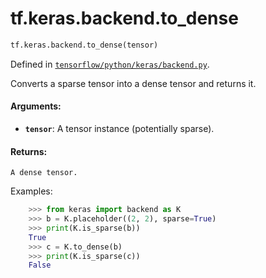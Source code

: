 <div itemscope itemtype="http://developers.google.com/ReferenceObject">
<meta itemprop="name" content="tf.keras.backend.to_dense" />
</div>

# tf.keras.backend.to_dense

``` python
tf.keras.backend.to_dense(tensor)
```



Defined in [`tensorflow/python/keras/backend.py`](https://www.tensorflow.org/code/tensorflow/python/keras/backend.py).

Converts a sparse tensor into a dense tensor and returns it.

#### Arguments:

* <b>`tensor`</b>: A tensor instance (potentially sparse).


#### Returns:

    A dense tensor.

Examples:
```python
    >>> from keras import backend as K
    >>> b = K.placeholder((2, 2), sparse=True)
    >>> print(K.is_sparse(b))
    True
    >>> c = K.to_dense(b)
    >>> print(K.is_sparse(c))
    False
```